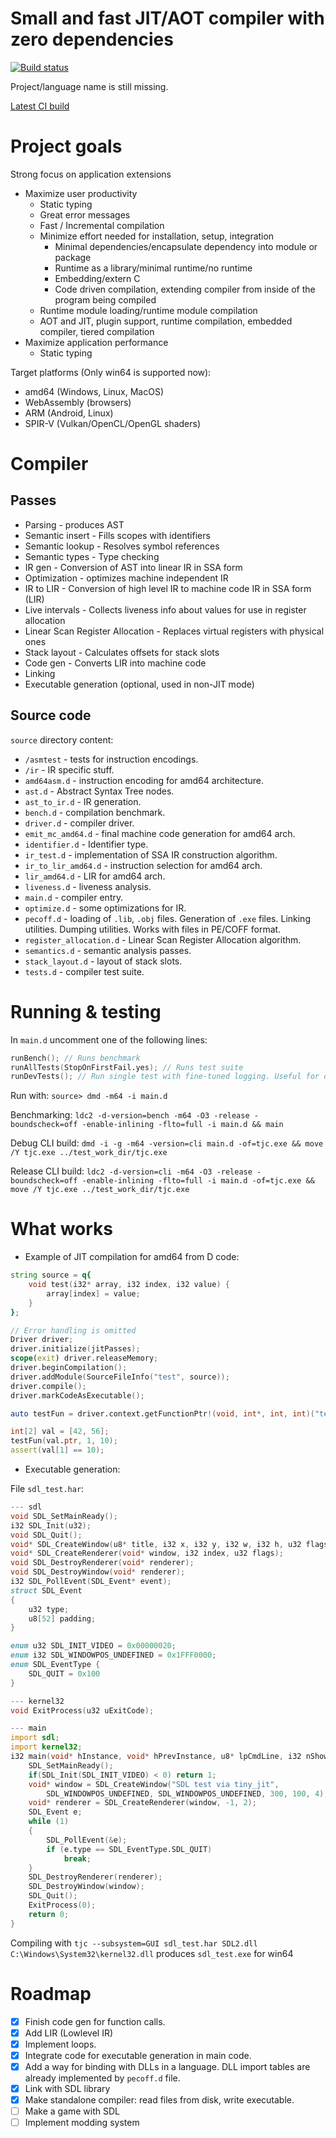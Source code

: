 # Small and fast JIT/AOT compiler with zero dependencies

[![Build status](https://ci.appveyor.com/api/projects/status/3os1s4a34hl83r0b?svg=true)](https://ci.appveyor.com/project/MrSmith33/tiny-jit)

Project/language name is still missing.

[Latest CI build](https://github.com/MrSmith33/tiny_jit/releases/tag/CI)

# Project goals

Strong focus on application extensions
- Maximize user productivity
    - Static typing
    - Great error messages
    - Fast / Incremental compilation
    - Minimize effort needed for installation, setup, integration
        - Minimal dependencies/encapsulate dependency into module or package
        - Runtime as a library/minimal runtime/no runtime
        - Embedding/extern C
        - Code driven compilation, extending compiler from inside of the program being compiled
    - Runtime module loading/runtime module compilation
    - AOT and JIT, plugin support, runtime compilation, embedded compiler, tiered compilation
- Maximize application performance
    - Static typing

Target platforms (Only win64 is supported now):
- amd64 (Windows, Linux, MacOS)
- WebAssembly (browsers)
- ARM (Android, Linux)
- SPIR-V (Vulkan/OpenCL/OpenGL shaders)


# Compiler

## Passes

* Parsing - produces AST
* Semantic insert - Fills scopes with identifiers
* Semantic lookup - Resolves symbol references
* Semantic types - Type checking
* IR gen - Conversion of AST into linear IR in SSA form
* Optimization - optimizes machine independent IR
* IR to LIR - Conversion of high level IR to machine code IR in SSA form (LIR)
* Live intervals - Collects liveness info about values for use in register allocation
* Linear Scan Register Allocation - Replaces virtual registers with physical ones
* Stack layout - Calculates offsets for stack slots
* Code gen - Converts LIR into machine code
* Linking
* Executable generation (optional, used in non-JIT mode)


## Source code

`source` directory content:

* `/asmtest` - tests for instruction encodings.
* `/ir` - IR specific stuff.
* `amd64asm.d` - instruction encoding for amd64 architecture.
* `ast.d` - Abstract Syntax Tree nodes.
* `ast_to_ir.d` - IR generation.
* `bench.d` - compilation benchmark.
* `driver.d` - compiler driver.
* `emit_mc_amd64.d` - final machine code generation for amd64 arch.
* `identifier.d` - Identifier type.
* `ir_test.d` - implementation of SSA IR construction algorithm.
* `ir_to_lir_amd64.d` - instruction selection for amd64 arch.
* `lir_amd64.d` - LIR for amd64 arch.
* `liveness.d` - liveness analysis.
* `main.d` - compiler entry.
* `optimize.d` - some optimizations for IR.
* `pecoff.d` - loading of `.lib`, `.obj` files. Generation of `.exe` files. Linking utilities. Dumping utilities. Works with files in PE/COFF format.
* `register_allocation.d` - Linear Scan Register Allocation algorithm.
* `semantics.d` - semantic analysis passes.
* `stack_layout.d` - layout of stack slots.
* `tests.d` - compiler test suite.

# Running & testing

In `main.d` uncomment one of the following lines:
```D
runBench(); // Runs benchmark
runAllTests(StopOnFirstFail.yes); // Runs test suite
runDevTests(); // Run single test with fine-tuned logging. Useful for development.
```

Run with: `source> dmd -m64 -i main.d`

Benchmarking:
    `ldc2 -d-version=bench -m64 -O3 -release -boundscheck=off -enable-inlining -flto=full -i main.d && main`

Debug CLI build:
    `dmd -i -g -m64 -version=cli main.d -of=tjc.exe && move /Y tjc.exe ../test_work_dir/tjc.exe`
    
Release CLI build:
    `ldc2 -d-version=cli -m64 -O3 -release -boundscheck=off -enable-inlining -flto=full -i main.d -of=tjc.exe && move /Y tjc.exe ../test_work_dir/tjc.exe`

# What works

- Example of JIT compilation for amd64 from D code:
```D
string source = q{
    void test(i32* array, i32 index, i32 value) {
        array[index] = value;
    }
};

// Error handling is omitted
Driver driver;
driver.initialize(jitPasses);
scope(exit) driver.releaseMemory;
driver.beginCompilation();
driver.addModule(SourceFileInfo("test", source));
driver.compile();
driver.markCodeAsExecutable();

auto testFun = driver.context.getFunctionPtr!(void, int*, int, int)("test");

int[2] val = [42, 56];
testFun(val.ptr, 1, 10);
assert(val[1] == 10);
```

- Executable generation:

File `sdl_test.har`:
```D
--- sdl
void SDL_SetMainReady();
i32 SDL_Init(u32);
void SDL_Quit();
void* SDL_CreateWindow(u8* title, i32 x, i32 y, i32 w, i32 h, u32 flags);
void* SDL_CreateRenderer(void* window, i32 index, u32 flags);
void SDL_DestroyRenderer(void* renderer);
void SDL_DestroyWindow(void* renderer);
i32 SDL_PollEvent(SDL_Event* event);
struct SDL_Event
{
    u32 type;
    u8[52] padding;
}

enum u32 SDL_INIT_VIDEO = 0x00000020;
enum i32 SDL_WINDOWPOS_UNDEFINED = 0x1FFF0000;
enum SDL_EventType {
    SDL_QUIT = 0x100
}

--- kernel32
void ExitProcess(u32 uExitCode);

--- main
import sdl;
import kernel32;
i32 main(void* hInstance, void* hPrevInstance, u8* lpCmdLine, i32 nShowCmd) {
    SDL_SetMainReady();
    if(SDL_Init(SDL_INIT_VIDEO) < 0) return 1;
    void* window = SDL_CreateWindow("SDL test via tiny_jit",
        SDL_WINDOWPOS_UNDEFINED, SDL_WINDOWPOS_UNDEFINED, 300, 100, 4);
    void* renderer = SDL_CreateRenderer(window, -1, 2);
    SDL_Event e;
    while (1)
    {
        SDL_PollEvent(&e);
        if (e.type == SDL_EventType.SDL_QUIT)
            break;
    }
    SDL_DestroyRenderer(renderer);
    SDL_DestroyWindow(window);
    SDL_Quit();
    ExitProcess(0);
    return 0;
}
```

Compiling with `tjc --subsystem=GUI sdl_test.har SDL2.dll C:\Windows\System32\kernel32.dll`
produces `sdl_test.exe` for win64

# Roadmap

- [x] Finish code gen for function calls.
- [x] Add LIR (Lowlevel IR)
- [x] Implement loops.
- [x] Integrate code for executable generation in main code.
- [x] Add a way for binding with DLLs in a language. DLL import tables are already implemented by `pecoff.d` file.
- [x] Link with SDL library
- [x] Make standalone compiler: read files from disk, write executable.
- [ ] Make a game with SDL
- [ ] Implement modding system